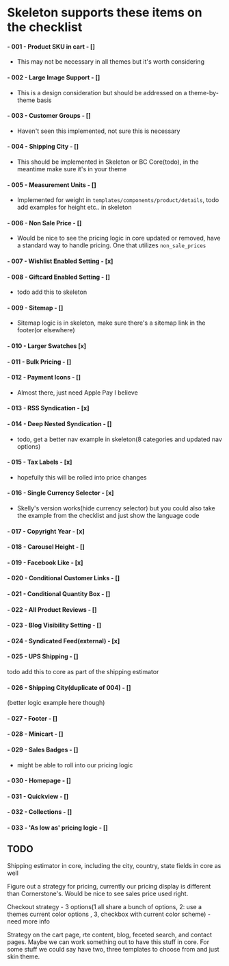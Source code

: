 # Skeleton supports these items on the checklist

#### - 001 - Product SKU in cart - []
- This may not be necessary in all themes but it's worth considering

#### - 002 - Large Image Support - []
- This is a design consideration but should be addressed on a theme-by-theme basis

#### - 003 - Customer Groups - []
- Haven't seen this implemented, not sure this is necessary

#### - 004 - Shipping City - []
- This should be implemented in Skeleton or BC Core(todo), in the meantime make sure it's in your theme

#### - 005 - Measurement Units - []
- Implemented for weight in `templates/components/product/details`, todo add examples for height etc.. in skeleton

#### - 006 - Non Sale Price - []
- Would be nice to see the pricing logic in core updated or removed, have a standard way to handle pricing. 
 One that utilizes `non_sale_prices`
  
#### - 007 - Wishlist Enabled Setting - [x]

#### - 008 - Giftcard Enabled Setting - []
- todo add this to skeleton

#### - 009 - Sitemap - []
- Sitemap logic is in skeleton, make sure there's a sitemap link in the footer(or elsewhere)

#### - 010 - Larger Swatches [x]

#### - 011 - Bulk Pricing - []

#### - 012 - Payment Icons - []
- Almost there, just need Apple Pay I believe

#### - 013 - RSS Syndication - [x]
 
#### - 014 - Deep Nested Syndication - []
- todo, get a better nav example in skeleton(8 categories and updated nav options)

#### - 015 - Tax Labels - [x]
- hopefully this will be rolled into price changes

#### - 016 - Single Currency Selector - [x]
- Skelly's version works(hide currency selector) but you could also take the example from the checklist and just 
 show the language code
 
#### - 017 - Copyright Year - [x]

#### - 018 - Carousel Height - []

#### - 019 - Facebook Like - [x]

#### - 020 - Conditional Customer Links - []

#### - 021 - Conditional Quantity Box - []

#### - 022 - All Product Reviews - []

#### - 023 - Blog Visibility Setting - []

#### - 024 - Syndicated Feed(external) - [x]

#### - 025 - UPS Shipping - []
todo add this to core as part of the shipping estimator

#### - 026 - Shipping City(duplicate of 004) - []
(better logic example here though)

#### - 027 - Footer - []

#### - 028 - Minicart - []

#### - 029 - Sales Badges - [] 
- might be able to roll into our pricing logic
 
#### - 030 - Homepage - [] 

#### - 031 - Quickview - []

#### - 032 - Collections - []

#### - 033 - 'As low as' pricing logic - []

## TODO
Shipping estimator in core, including the city, country, state fields in core as well

Figure out a strategy for pricing, currently our pricing display is different than Cornerstone's.
Would be nice to see sales price used right.

Checkout strategy - 3 options(1 all share a bunch of options, 2: use a themes current color options , 3, checkbox with current color scheme) - need more info

Strategy on the cart page, rte content, blog, feceted search, and contact pages. 
 Maybe we can work something out
to have this stuff in core.  For some stuff we could say have two, three templates to choose 
from and just skin theme.